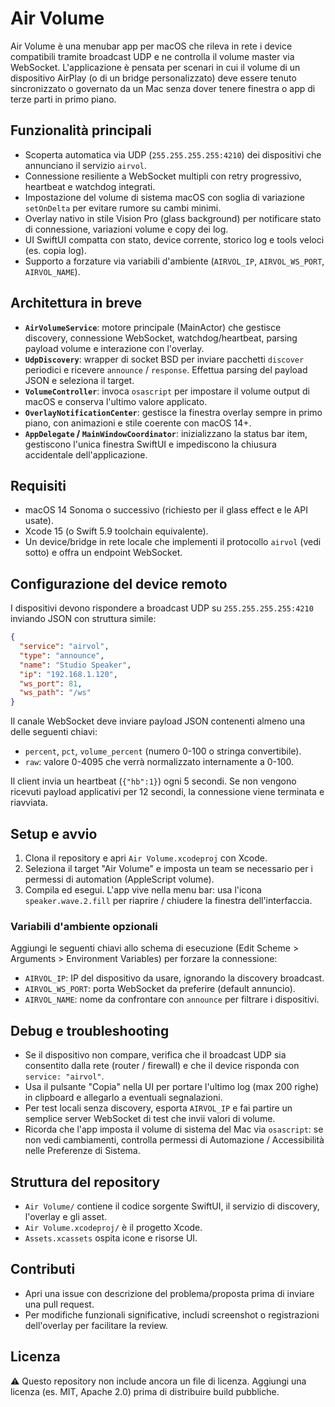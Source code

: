 # Air Volume

Air Volume è una menubar app per macOS che rileva in rete i device compatibili tramite broadcast UDP e ne controlla il volume master via WebSocket. L'applicazione è pensata per scenari in cui il volume di un dispositivo AirPlay (o di un bridge personalizzato) deve essere tenuto sincronizzato o governato da un Mac senza dover tenere finestra o app di terze parti in primo piano.

## Funzionalità principali
- Scoperta automatica via UDP (`255.255.255.255:4210`) dei dispositivi che annunciano il servizio `airvol`.
- Connessione resiliente a WebSocket multipli con retry progressivo, heartbeat e watchdog integrati.
- Impostazione del volume di sistema macOS con soglia di variazione `setOnDelta` per evitare rumore su cambi minimi.
- Overlay nativo in stile Vision Pro (glass background) per notificare stato di connessione, variazioni volume e copy dei log.
- UI SwiftUI compatta con stato, device corrente, storico log e tools veloci (es. copia log).
- Supporto a forzature via variabili d'ambiente (`AIRVOL_IP`, `AIRVOL_WS_PORT`, `AIRVOL_NAME`).

## Architettura in breve
- **`AirVolumeService`**: motore principale (MainActor) che gestisce discovery, connessione WebSocket, watchdog/heartbeat, parsing payload volume e interazione con l'overlay.
- **`UdpDiscovery`**: wrapper di socket BSD per inviare pacchetti `discover` periodici e ricevere `announce` / `response`. Effettua parsing del payload JSON e seleziona il target.
- **`VolumeController`**: invoca `osascript` per impostare il volume output di macOS e conserva l'ultimo valore applicato.
- **`OverlayNotificationCenter`**: gestisce la finestra overlay sempre in primo piano, con animazioni e stile coerente con macOS 14+.
- **`AppDelegate` / `MainWindowCoordinator`**: inizializzano la status bar item, gestiscono l'unica finestra SwiftUI e impediscono la chiusura accidentale dell'applicazione.

## Requisiti
- macOS 14 Sonoma o successivo (richiesto per il glass effect e le API usate).
- Xcode 15 (o Swift 5.9 toolchain equivalente).
- Un device/bridge in rete locale che implementi il protocollo `airvol` (vedi sotto) e offra un endpoint WebSocket.

## Configurazione del device remoto
I dispositivi devono rispondere a broadcast UDP su `255.255.255.255:4210` inviando JSON con struttura simile:

```json
{
  "service": "airvol",
  "type": "announce",
  "name": "Studio Speaker",
  "ip": "192.168.1.120",
  "ws_port": 81,
  "ws_path": "/ws"
}
```

Il canale WebSocket deve inviare payload JSON contenenti almeno una delle seguenti chiavi:

- `percent`, `pct`, `volume_percent` (numero 0-100 o stringa convertibile).
- `raw`: valore 0-4095 che verrà normalizzato internamente a 0-100.

Il client invia un heartbeat (`{"hb":1}`) ogni 5 secondi. Se non vengono ricevuti payload applicativi per 12 secondi, la connessione viene terminata e riavviata.

## Setup e avvio
1. Clona il repository e apri `Air Volume.xcodeproj` con Xcode.
2. Seleziona il target "Air Volume" e imposta un team se necessario per i permessi di automation (AppleScript volume).
3. Compila ed esegui. L'app vive nella menu bar: usa l'icona `speaker.wave.2.fill` per riaprire / chiudere la finestra dell'interfaccia.

### Variabili d'ambiente opzionali
Aggiungi le seguenti chiavi allo schema di esecuzione (Edit Scheme > Arguments > Environment Variables) per forzare la connessione:

- `AIRVOL_IP`: IP del dispositivo da usare, ignorando la discovery broadcast.
- `AIRVOL_WS_PORT`: porta WebSocket da preferire (default annuncio).
- `AIRVOL_NAME`: nome da confrontare con `announce` per filtrare i dispositivi.

## Debug e troubleshooting
- Se il dispositivo non compare, verifica che il broadcast UDP sia consentito dalla rete (router / firewall) e che il device risponda con `service: "airvol"`.
- Usa il pulsante "Copia" nella UI per portare l'ultimo log (max 200 righe) in clipboard e allegarlo a eventuali segnalazioni.
- Per test locali senza discovery, esporta `AIRVOL_IP` e fai partire un semplice server WebSocket di test che invii valori di volume.
- Ricorda che l'app imposta il volume di sistema del Mac via `osascript`: se non vedi cambiamenti, controlla permessi di Automazione / Accessibilità nelle Preferenze di Sistema.

## Struttura del repository
- `Air Volume/` contiene il codice sorgente SwiftUI, il servizio di discovery, l'overlay e gli asset.
- `Air Volume.xcodeproj/` è il progetto Xcode.
- `Assets.xcassets` ospita icone e risorse UI.

## Contributi
- Apri una issue con descrizione del problema/proposta prima di inviare una pull request.
- Per modifiche funzionali significative, includi screenshot o registrazioni dell'overlay per facilitare la review.

## Licenza
⚠️ Questo repository non include ancora un file di licenza. Aggiungi una licenza (es. MIT, Apache 2.0) prima di distribuire build pubbliche.
